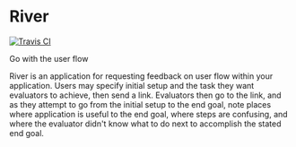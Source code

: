# River

[![Travis CI](https://img.shields.io/travis/StarChart-Labs/river.svg?branch=master)](https://travis-ci.org/StarChart-Labs/river)

Go with the user flow

River is an application for requesting feedback on user flow within your application. Users may specify initial setup and the task they want evaluators to achieve, then send a link. Evaluators then go to the link, and as they attempt to go from the initial setup to the end goal, note places where application is useful to the end goal, where steps are confusing, and where the evaluator didn't know what to do next to accomplish the stated end goal.
